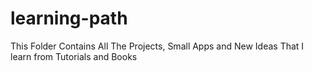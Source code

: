 ﻿# learning-path
This Folder Contains All The Projects, Small Apps and New Ideas That I learn from Tutorials and Books
